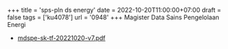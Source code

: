 +++
title = 'sps-pln ds energy'
date = 2022-10-20T11:00:00+07:00
draft = false
tags = ['ku4078']
url = '0948'
+++
Magister Data Sains Pengelolaan Energi
<!--more-->

+ [mdspe-sk-tf-20221020-v7.pdf](https://zenodo.org/doi/10.5281/zenodo.7222739)
